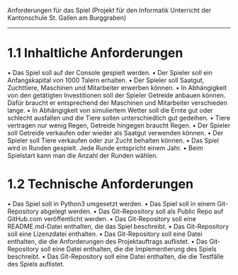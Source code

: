 Anforderungen für das Spiel (Projekt für den Informatik Unterricht der Kantonschule St. Gallen am Burggraben)
_____________________________________________________________________________________________________________________

# 1.1   Inhaltliche Anforderungen
  • Das Spiel soll auf der Console gespielt werden.
  • Der Spieler soll ein Anfangskapital von 1000 Talern erhalten.
  • Der Spieler soll Saatgut, Zuchttiere, Maschinen und Mitarbeiter erwerben können.
  • In Abhängigkeit von den getätigten Investitionen soll der Spieler Getreide anbauen können.
    Dafür braucht er entsprechend der Maschinen und Mitarbeiter verschieden lange.
  • In Abhängigkeit von simuliertem Wetter soll die Ernte gut oder schlecht ausfallen und die
    Tiere sollen unterschiedlich gut gedeihen.
  • Tiere vertragen nur wenig Regen, Getreide hingegen braucht Regen.
  • Der Spieler soll Getreide verkaufen oder wieder als Saatgut verwenden können.
  • Der Spieler soll Tiere verkaufen oder zur Zucht behalten können.
  • Das Spiel wird in Runden gespielt. Jede Runde entspricht einem Jahr.
  • Beim Spielstart kann man die Anzahl der Runden wählen.


# 1.2   Technische Anforderungen
  • Das Spiel soll in Python3 umgesetzt werden.
  • Das Spiel soll in einem Git-Repository abgelegt werden.
  • Das Git-Repository soll als Public Repo auf GitHub.com veröffentlicht werden.
  • Das Git-Repository soll eine README.md-Datei enthalten, die das Spiel beschreibt.
  • Das Git-Repository soll eine Lizenzdatei enthalten.
  • Das Git-Repository soll eine Datei enthalten, die die Anforderungen des Projektauftrags
    auflistet.
  • Das Git-Repository soll eine Datei enthalten, die die Implementierung des Spiels beschreibt.
  • Das Git-Repository soll eine Datei enthalten, die die Testfälle des Spiels auflistet.
